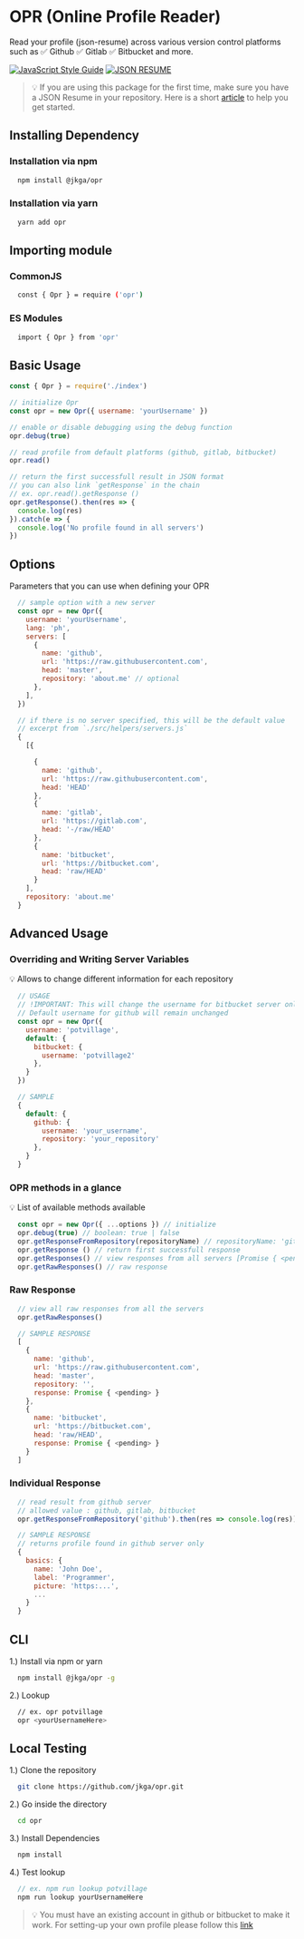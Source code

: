 # OPR (Online Profile Reader)
Read your profile (json-resume) across various version control platforms such as :white_check_mark: Github   :white_check_mark: Gitlab   :white_check_mark: Bitbucket and more.   

[![JavaScript Style Guide](https://img.shields.io/badge/Code%20Style-Standard%20-green?style=for-the-badge&logo=javascript)](https://github.com/standard/standard) [![JSON RESUME](https://img.shields.io/badge/profile-JSON%20RESUME%20-yellow?style=for-the-badge&logo=json)](http://jsonresume.org)

   
> :bulb: If you are using this package for the first time, make sure you have a JSON Resume in your repository. Here is a short [article](https://dev.to/jkga/read-your-resume-from-github-gitlab-and-bitbucket-all-at-once-part-1-1b4g) to help you get started.
## Installing Dependency
### Installation via npm
```bash
  npm install @jkga/opr
```
   
### Installation via yarn
```bash
  yarn add opr
```

## Importing module
### CommonJS
```bash
  const { Opr } = require ('opr')
```
### ES Modules
```bash
  import { Opr } from 'opr'
```

## Basic Usage
```js
const { Opr } = require('./index')

// initialize Opr
const opr = new Opr({ username: 'yourUsername' })

// enable or disable debugging using the debug function
opr.debug(true)

// read profile from default platforms (github, gitlab, bitbucket)
opr.read()

// return the first successfull result in JSON format
// you can also link `getResponse` in the chain
// ex. opr.read().getResponse ()
opr.getResponse().then(res => {
  console.log(res)
}).catch(e => {
  console.log('No profile found in all servers')
})
```

## Options
Parameters that you can use when defining your OPR
```js
  // sample option with a new server
  const opr = new Opr({ 
    username: 'yourUsername',
    lang: 'ph',
    servers: [
      {
        name: 'github',
        url: 'https://raw.githubusercontent.com',
        head: 'master',
        repository: 'about.me' // optional
      },
    ],
  })
```

```js
  // if there is no server specified, this will be the default value
  // excerpt from `./src/helpers/servers.js`
  {
    [{

      {
        name: 'github',
        url: 'https://raw.githubusercontent.com',
        head: 'HEAD'
      },
      {
        name: 'gitlab',
        url: 'https://gitlab.com',
        head: '-/raw/HEAD'
      },
      {
        name: 'bitbucket',
        url: 'https://bitbucket.com',
        head: 'raw/HEAD'
      }
    ],
    repository: 'about.me'
  }
```
   
## Advanced Usage
### Overriding and Writing Server Variables
:bulb: Allows to change different information for each repository
```js
  // USAGE
  // !IMPORTANT: This will change the username for bitbucket server only.
  // Default username for github will remain unchanged
  const opr = new Opr({
    username: 'potvillage',
    default: {
      bitbucket: {
        username: 'potvillage2'
      },
    }
  })
```
```js
  // SAMPLE
  {
    default: {
      github: {
        username: 'your_username',
        repository: 'your_repository'
      },
    }
  }
```

### OPR methods in a glance
:bulb: List of available methods available
```js
  const opr = new Opr({ ...options }) // initialize   
  opr.debug(true) // boolean: true | false   
  opr.getResponseFromRepository(repositoryName) // repositoryName: 'github' | 'bitbucket'   
  opr.getResponse () // return first successfull response
  opr.getResponses() // view responses from all servers [Promise { <pending> }]
  opr.getRawResponses() // raw response
```
### Raw Response
```js
  // view all raw responses from all the servers
  opr.getRawResponses()
```

```js
  // SAMPLE RESPONSE
  [
    {
      name: 'github',
      url: 'https://raw.githubusercontent.com',
      head: 'master',
      repository: '',
      response: Promise { <pending> }
    },
    {
      name: 'bitbucket',
      url: 'https://bitbucket.com',
      head: 'raw/HEAD',
      response: Promise { <pending> }
    }
  ]
```

### Individual Response
```js
  // read result from github server
  // allowed value : github, gitlab, bitbucket
  opr.getResponseFromRepository('github').then(res => console.log(res)).catch(e => {})
```

```js
  // SAMPLE RESPONSE
  // returns profile found in github server only
  {
    basics: {
      name: 'John Doe',
      label: 'Programmer',
      picture: 'https:...',
      ...
    }
  }
```

## CLI
1.) Install via npm or yarn
```bash
  npm install @jkga/opr -g  
``` 
2.) Lookup
```bash
  // ex. opr potvillage
  opr <yourUsernameHere>
```


## Local Testing
1.) Clone the repository
```bash
  git clone https://github.com/jkga/opr.git
```
2.) Go inside the directory
```bash
  cd opr
```
3.) Install Dependencies
```bash
  npm install
```
4.) Test lookup
```js 
  // ex. npm run lookup potvillage
  npm run lookup yourUsernameHere 
```
> :bulb: You must have an existing account in github or bitbucket to make it work. For setting-up your own profile please follow this [link](https://github.com/jkga/me#quick-setup)
